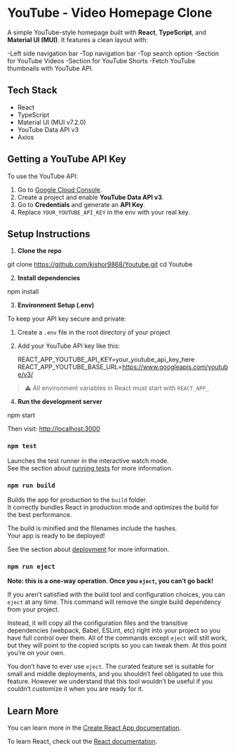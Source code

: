 # YouTube - Video Homepage Clone

A simple YouTube-style homepage built with **React**, **TypeScript**, and **Material UI (MUI)**. It features a clean layout with:

-Left side navigation bar
-Top navigation bar
-Top search option
-Section for YouTube Videos
-Section for YouTube Shorts
-Fetch YouTube thumbnails with YouTube API.

## Tech Stack

- React
- TypeScript
- Material UI (MUI v7.2.0)
- YouTube Data API v3
- Axios

## Getting a YouTube API Key

To use the YouTube API:

1. Go to [Google Cloud Console](https://console.cloud.google.com/).
2. Create a project and enable **YouTube Data API v3**.
3. Go to **Credentials** and generate an **API Key**.
4. Replace `YOUR_YOUTUBE_API_KEY` in the env with your real key.


## Setup Instructions

1. **Clone the repo**

git clone https://github.com/kishor9868/Youtube.git 
cd Youtube

2. **Install dependencies**

npm install

3. **Environment Setup (.env)**

To keep your API key secure and private:

1. Create a `.env` file in the root directory of your project
2. Add your YouTube API key like this:
   
   REACT_APP_YOUTUBE_API_KEY=your_youtube_api_key_here
   REACT_APP_YOUTUBE_BASE_URL=https://www.googleapis.com/youtube/v3/

> ⚠️ All environment variables in React must start with `REACT_APP_`

4. **Run the development server**

npm start

Then visit: [http://localhost:3000](http://localhost:3000)

### `npm test`

Launches the test runner in the interactive watch mode.\
See the section about [running tests](https://facebook.github.io/create-react-app/docs/running-tests) for more information.

### `npm run build`

Builds the app for production to the `build` folder.\
It correctly bundles React in production mode and optimizes the build for the best performance.

The build is minified and the filenames include the hashes.\
Your app is ready to be deployed!

See the section about [deployment](https://facebook.github.io/create-react-app/docs/deployment) for more information.

### `npm run eject`

**Note: this is a one-way operation. Once you `eject`, you can’t go back!**

If you aren’t satisfied with the build tool and configuration choices, you can `eject` at any time. This command will remove the single build dependency from your project.

Instead, it will copy all the configuration files and the transitive dependencies (webpack, Babel, ESLint, etc) right into your project so you have full control over them. All of the commands except `eject` will still work, but they will point to the copied scripts so you can tweak them. At this point you’re on your own.

You don’t have to ever use `eject`. The curated feature set is suitable for small and middle deployments, and you shouldn’t feel obligated to use this feature. However we understand that this tool wouldn’t be useful if you couldn’t customize it when you are ready for it.

## Learn More

You can learn more in the [Create React App documentation](https://facebook.github.io/create-react-app/docs/getting-started).

To learn React, check out the [React documentation](https://reactjs.org/).
